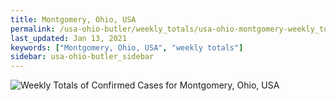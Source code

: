 ```yaml
---
title: Montgomery, Ohio, USA
permalink: /usa-ohio-butler/weekly_totals/usa-ohio-montgomery-weekly_totals.html
last_updated: Jan 13, 2021
keywords: ["Montgomery, Ohio, USA", "weekly totals"]
sidebar: usa-ohio-butler_sidebar
---
```


![Weekly Totals of Confirmed Cases for Montgomery, Ohio, USA](/covid_tracker/images/graphs/usa-ohio-montgomery-weekly_totals_graph.png)
